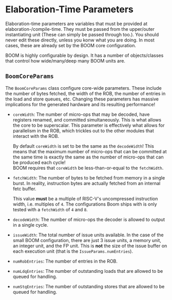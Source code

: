 # Elaboration-Time Parameters

Elaboration-time parameters are variables that must be provided at elaboration-/compile-time.
They must be passed from the upper/outer instantiating unit (These can simply be passed through too.).
You should never edit these directly, unless you konw what you are doing.
In most cases, these are already set by the BOOM core configuration.

BOOM is highly configurable by design.
It has a number of objects/classes that control how wide/many/deep many BOOM units are.

## `BoomCoreParams`
The `BoomCoreParams` class configure core-wide parameters.
These include the number of bytes fetched, the width of the ROB, the number of entries in the load and store queues, etc.
Changing these parameters has massive implications for the generated hardware and its resulting performance!

* `coreWidth`: The number of micro-ops that may be decoded, have registers renamed, and committed simultaneously.
  This is what allows the core to be superscalar.
  This parameter is effectively what allows for parallelism in the ROB, which trickles out to the other modules that interact with the ROB.
  <div class="note">
  By default <code>coreWidth</code> is set to be the same as the <code>decodeWidth</code>!
  This means that the maximum number of micro-ops that can be committed at the same time is exactly the same as the number of micro-ops that can be produced each cycle!
  </div>
  <div class="note">
  BOOM requires that <code>coreWidth</code> be less-than-or-equal to the <code>fetchWidth</code>.
  </div>

* `fetchWidth`: The number of bytes to be fetched from memory in a single burst.
  In reality, instruction bytes are actually fetched from an internal fetc buffer.
  <div class="note">
  This value <strong>must</strong> be a multiple of RISC-V's uncompressed instruction width, i.e. multiples of <code>4</code>.
  The configurations Boom ships with is only tested with a <code>fetchWidth</code> of <code>4</code> and <code>8</code>.
  </div>

* `decodeWidth`: The number of micro-ops the decoder is allowed to output in a single cycle.
* `issueWidth`: The total number of issue units available.
  In the case of the small BOOM configuration, there are just 3 issue units, a memory unit, an integer unit, and the FP unit.
  This is **not** the size of the issue buffer on each execution unit (that is the `IssueParams.numEntries`).
* `numRobEntries`: The number of entries in the ROB.
* `numLdqEntries`: The number of outstanding loads that are allowed to be queued for handling.
* `numStqEntries`: The number of outstanding stores that are allowed to be queued for handling.
